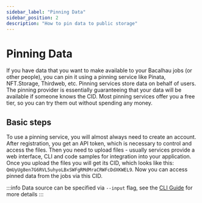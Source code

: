 ```yaml
---
sidebar_label: "Pinning Data"
sidebar_position: 2
description: "How to pin data to public storage"
---
```

# Pinning Data

If you have data that you want to make available to your Bacalhau jobs (or other people), you can pin it using a pinning service like Pinata, NFT.Storage, Thirdweb, etc. Pinning services store data on behalf of users. The pinning provider is essentially guaranteeing that your data will be available if someone knows the CID. Most pinning services offer you a free tier, so you can try them out without spending any money.


## Basic steps

To use a pinning service, you will almost always need to create an account. After registration, you get an API token, which is necessary to control and access the files. Then you need to upload files - usually services provide a web interface, CLI and code samples for integration into your application. Once you upload the files you will get its CID, which looks like this: `QmUyUg8en7G6RVL5uhyoLBxSWFgRMdMraCRWFcDdXKWEL9`. Now you can access pinned data from the jobs via this CID.

:::info
Data source can be specified via `--input` flag, see the [CLI Guide](../../dev/cli-reference/all-flags.md#docker-run) for more details
:::
